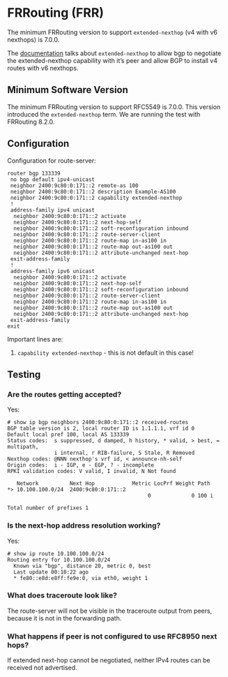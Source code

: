 # FRRouting (FRR)

The minimum FRRouting version to support `extended-nexthop` (v4 with v6 nexthops) is 7.0.0.

The [documentation](https://docs.frrouting.org/en/latest/bgp.html#clicmd-neighbor-PEER-capability-extended-nexthop) talks about `extended-nexthop` to allow bgp to negotiate the extended-nexthop capability with it’s peer and allow BGP to install v4 routes with v6 nexthops.

## Minimum Software Version

The minimum FRRouting version to support RFC5549 is 7.0.0. This version introduced the `extended-nexthop` term.
We are running the test with FRRouting 8.2.0.

## Configuration

Configuration for route-server:

```
router bgp 133339
 no bgp default ipv4-unicast
 neighbor 2400:9c80:0:171::2 remote-as 100
 neighbor 2400:9c80:0:171::2 description Example-AS100
 neighbor 2400:9c80:0:171::2 capability extended-nexthop
 !
 address-family ipv4 unicast
  neighbor 2400:9c80:0:171::2 activate
  neighbor 2400:9c80:0:171::2 next-hop-self
  neighbor 2400:9c80:0:171::2 soft-reconfiguration inbound
  neighbor 2400:9c80:0:171::2 route-server-client
  neighbor 2400:9c80:0:171::2 route-map in-as100 in
  neighbor 2400:9c80:0:171::2 route-map out-as100 out
  neighbor 2400:9c80:0:171::2 attribute-unchanged next-hop
 exit-address-family
 !
 address-family ipv6 unicast
  neighbor 2400:9c80:0:171::2 activate
  neighbor 2400:9c80:0:171::2 next-hop-self
  neighbor 2400:9c80:0:171::2 soft-reconfiguration inbound
  neighbor 2400:9c80:0:171::2 route-server-client
  neighbor 2400:9c80:0:171::2 route-map in-as100 in
  neighbor 2400:9c80:0:171::2 route-map out-as100 out
  neighbor 2400:9c80:0:171::2 attribute-unchanged next-hop
 exit-address-family
exit
```

Important lines are:

1. `capability extended-nexthop` - this is not default in this case!

## Testing

### Are the routes getting accepted?

Yes:

```
# show ip bgp neighbors 2400:9c80:0:171::2 received-routes 
BGP table version is 2, local router ID is 1.1.1.1, vrf id 0
Default local pref 100, local AS 133339
Status codes:  s suppressed, d damped, h history, * valid, > best, = multipath,
               i internal, r RIB-failure, S Stale, R Removed
Nexthop codes: @NNN nexthop's vrf id, < announce-nh-self
Origin codes:  i - IGP, e - EGP, ? - incomplete
RPKI validation codes: V valid, I invalid, N Not found

   Network          Next Hop            Metric LocPrf Weight Path
*> 10.100.100.0/24  2400:9c80:0:171::2
                                             0             0 100 i

Total number of prefixes 1
```

### Is the next-hop address resolution working?

Yes:

```
# show ip route 10.100.100.0/24
Routing entry for 10.100.100.0/24
  Known via "bgp", distance 20, metric 0, best
  Last update 00:10:22 ago
  * fe80::e8d:e8ff:fe9e:0, via eth0, weight 1
```

### What does traceroute look like?

The route-server will not be visible in the traceroute output from peers, because it is not in the forwarding path.

### What happens if peer is not configured to use RFC8950 next hops?

If extended next-hop cannot be negotiated, neither IPv4 routes can be received not advertised.